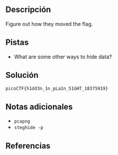 ## Descripción
Figure out how they moved the flag.

## Pistas
- What are some other ways to hide data?

## Solución

```bash()
picoCTF{h1dd3n_1n_pLa1n_51GHT_18375919}
```

## Notas adicionales
- `pcapng`
- `steghide -p`
## Referencias